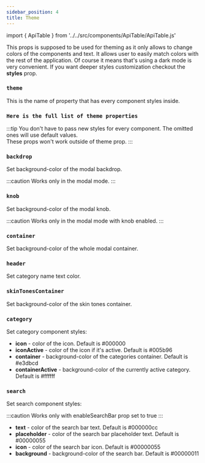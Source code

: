 ```yaml
---
sidebar_position: 4
title: Theme
---
```


import { ApiTable } from '../../src/components/ApiTable/ApiTable.js'

This props is supposed to be used for theming as it only allows to change colors of the components and text. It allows user to easily match colors with the rest of the application. Of course it means that's using a dark mode is very convenient. If you want deeper styles customization checkout the **styles** prop.

### `theme`

This is the name of property that has every component styles inside.

<ApiTable typeVal='Record<string, string | object>' defaultVal='defaultTheme'/>

### `Here is the full list of theme properties`

:::tip
You don't have to pass new styles for every component. The omitted ones will use default values.  
These props won't work outside of theme prop.
:::

### `backdrop`

Set background-color of the modal backdrop.

:::caution
Works only in the modal mode.
:::

<ApiTable typeVal='string' defaultVal='#00000055'/>

### `knob`

Set background-color of the modal knob.

:::caution
Works only in the modal mode with knob enabled.
:::

<ApiTable typeVal='string' defaultVal='#ffffff'/>

### `container`

Set background-color of the whole modal container.

<ApiTable typeVal='string' defaultVal='#ffffff'/>

### `header`

Set category name text color.

<ApiTable typeVal='string' defaultVal='#00000099'/>

### `skinTonesContainer`

Set background-color of the skin tones container.

<ApiTable typeVal='string' defaultVal='#e3dbcd'/>

### `category`

Set category component styles:

- **icon** - color of the icon. Default is #000000
- **iconActive** - color of the icon if it's active. Default is #005b96
- **container** - background-color of the categories container. Default is #e3dbcd
- **containerActive** - background-color of the currently active category. Default is #ffffff

<ApiTable typeVal='Object' defaultVal='See above'/>

### `search`

Set search component styles:

:::caution
Works only with enableSearchBar prop set to true
:::

- **text** - color of the search bar text. Default is #000000cc
- **placeholder** - color of the search bar placeholder text. Default is #00000055
- **icon** - color of the search bar icon. Default is #00000055
- **background** - background-color of the search bar. Default is #00000011

<ApiTable typeVal='Object' defaultVal='See above'/>
